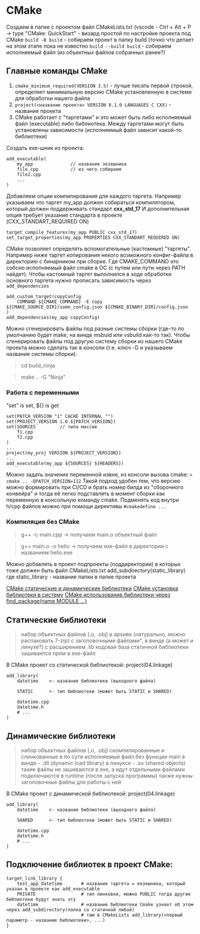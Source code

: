 # CMake

Создаем в папке с проектом файл CMakeLists.txt	(vscode - Ctrl + Alt + P -> type "CMake: QuickStart" - визард простой по настройке проекта под CMake
`build -B build`	- собираем проект в папку build (точно что делает на этом этапе пока не известно
`build --build build` 	- собираем исполняемый файл (из объектных файлов собранных ранее?)

## Главные команды CMake

1. `cmake_minimum_required(VERSION 3.5)` - лучше писать первой строкой, определяет минимальную версию
CMake установленную в системе для обработки нашего файла
2. `project(<название проекта> VERSION 0.1.0 LANGUAGES C CXX)` - название проекта
3. CMake работает с "таргетами" и это может быть либо исполняемый файл (executable) либо библиотека.
   Между таргетами могут быть установлены зависимости (исполняемый файл зависит какой-то библиотеки)

Создать exe-шник из проекта:
```
add_executable(
	my_app				// название экзешника
	file.cpp			// из чего собираем
	file2.cpp 
	...
)
```
Добавляем опции компилирования для каждого таргета. Например указываем что таргет my_app должен 
собираться компилятором, который должен поддерживать стандарт **cxx_std_17**
И дополнительная опция требует указание стандарта в проекте (CXX_STANDART_REQUIRED ON)
```
target_compile_features(my_app PUBLIC cxx_std_17)
set_target_properties(my_app PROPERTIES CXX_STANDART_REQUIRED ON)
```

CMake позволяет определять вспомогательные (кастомные) "таргеты". Например ниже таргет копирования некого возможного конфиг-файла в директорию с бинарником при сборке. Где CMAKE_COMMAND это собсно исполняемый файл cmake в ОС (с путем или пути через PATH найдет). Чтобы кастомный таргет выполнился в ходе обработки основного таргета нужно прописать зависимость через `add_dependencies`
```
add_custom_target(copyConfig
	COMMAND ${CMAKE_COMMAND} -E copy ${CMAKE_SOURCE_DIR}/some_config.json ${CMAKE_BINARY_DIR}/config.json 
)
add_dependencies(my_app copyConfig)
```

Можно сгенерировать файлы под разные системы сборки (где-то по умолчанию будет make, на винде msbuid или vsbuild как-то так). Чтобы сгенерировать файлы под другую систему сборки из нашего CMake проекта можно сделать так в консоли (т.е. ключ -G и указываем название системы сборки):
> cd build_ninja

> make .. -G "Ninja"

### Работа с переменными
"set" is set, ${} is get
```
set(PATCH_VERSION "1" CACHE INTERNAL "")
set(PROJECT_VERSION 1.0.${PATCH_VERSION})
set(SOURCES			// типа массив
	f1.cpp
	f2.cpp
)
...
project(my_proj VERSION ${PROJECT_VERSION})
...
add_executable(my_app ${SOURCES} ${HEADERS})
```
Можно задать значение переменной извне, из консоли вызова cmake:
`> cmake .. -DPATCH_VERSION=112`
Такой подход удобен тем, что версию можно формировать при CI/CD и брать номер билда из "сборочного конвейра" и тогда её легко подставлять в момент сборки как переменную в консольную команду cmake.
Подменять код внутри h/cpp файлов можно при помощи директивы `#cmakedefine ...`

### Компиляция без CMake
> g++ -c main.cpp			-> получаем main.o объектный файл

> g++ main.o -o hello		-> получаем ехе-файл в директории с названием hello.exe

Можно добавлять в проект подпроекты (поддиректории) в которых тоже должен быть файл CMakeLists.txt
add_subdirectory(static_library)	где static_library - название папки в папке проекта

[CMake статические и динамические библиотеки](cmake-library.md)
[CMake установка библиотеки в систему](cmake-library-install.md)
[CMake использование библиотеки через find_package(name MODULE ...)](cmake-library-module.md)

## Статические библиотеки
> набор объектных файлов (.o, .obj) в архиве (натурально, можно распаковать 7-zip) с заголовочными файлами", 
> в винде (а может и линухе?) с расширением .lib
> кодовая база статичной библиотеки зашивается прям в exe-файл

В CMake проект со статической библиотекой:
project(04.linkage)

```
add_library(
	datetime	<- название библиотеки (выходного файла)

	STATIC		<- тип библиотеки (может быть STATIC и SHARED)

	datetime.cpp
	datetime.h
	# ... 
)
```

## Динамические библиотеки
> набор объектных файлов (.o, .obj) скомпилированные и слинкованные в по сути исполняемый файл без функции main
> в винде - .dll (dynamic load library) в линуксе - .so (shared objects)
> такие файлы не зашиваются в exe, а идут отдельными файлами подключаются в runtime (после запуска программы)
> также нужны заголовочные файлы для работы с ней

В CMake проект с динамической библиотекой:
project(04.linkage)

```
add_library(
	datetime	<- название библиотеки (выходного файла)

	SHARED		<- тип библиотеки (может быть STATIC и SHARED)

	datetime.cpp
	datetime.h
	# ... 
)
```

## Подключение библиотек в проект CMake:
```
target_link_library {
	test_app_datetime		# название таргета = екзешника, который указан в проекте как add_executable
	PRIVATE					# тип линковки, можно PUBLIC тогда другие библиотеки будут знать эту
	datetime				# название библиотеки Cmake узнает об этом через add_subdirectory(папка со статичной либой) 
							# там в CMakeLists add_library(<первый параметр - название библиотеки>, ...)
}
```